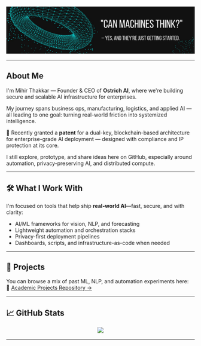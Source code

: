 <p align="center">
  <a href="https://github.com/Mihir-Ai-lab/The_Data_Science_Guy">
    <img src="https://github.com/Mihir-Ai-lab/The_Data_Science_Guy/blob/main/Images/Social%20Media%20Header.jpg" alt="Mihir Thakkar - Ostrich AI">
  </a>
</p>

---

## About Me

I'm Mihir Thakkar — Founder & CEO of **Ostrich AI**, where we're building secure and scalable AI infrastructure for enterprises. 

My journey spans business ops, manufacturing, logistics, and applied AI — all leading to one goal: turning real-world friction into systemized intelligence.

🔐 Recently granted a **patent** for a dual-key, blockchain-based architecture for enterprise-grade AI deployment — designed with compliance and IP protection at its core.

I still explore, prototype, and share ideas here on GitHub, especially around automation, privacy-preserving AI, and distributed compute.

---

## 🛠 What I Work With

I'm focused on tools that help ship **real-world AI**—fast, secure, and with clarity:
- AI/ML frameworks for vision, NLP, and forecasting
- Lightweight automation and orchestration stacks
- Privacy-first deployment pipelines
- Dashboards, scripts, and infrastructure-as-code when needed

---

## 📂 Projects

You can browse a mix of past ML, NLP, and automation experiments here:  
🔗 [Academic Projects Repository →](https://github.com/Mihir-Ai-lab/Academic-Projects)

---

## 📈 GitHub Stats

<p align="center">
  <img src="https://github-profile-trophy.vercel.app/?username=Mihir-Ai-lab&theme=flat&no-frame=true&row=1&column=6&margin-w=5&margin-h=5&count_private=true&title=Followers,Stars,Repositories,Commit,MultiLanguage">
</p>

---
